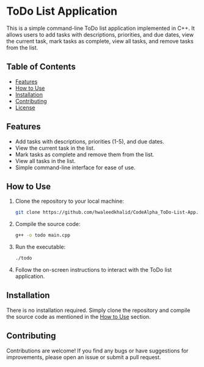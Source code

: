 # ToDo List Application

This is a simple command-line ToDo list application implemented in C++. It allows users to add tasks with descriptions, priorities, and due dates, view the current task, mark tasks as complete, view all tasks, and remove tasks from the list.

## Table of Contents

- [Features](#features)
- [How to Use](#how-to-use)
- [Installation](#installation)
- [Contributing](#contributing)
- [License](#license)

## Features

- Add tasks with descriptions, priorities (1-5), and due dates.
- View the current task in the list.
- Mark tasks as complete and remove them from the list.
- View all tasks in the list.
- Simple command-line interface for ease of use.

## How to Use

1. Clone the repository to your local machine:

    ```bash
    git clone https://github.com/hwaleedkhalid/CodeAlpha_ToDo-List-App.git
    ```

2. Compile the source code:

    ```bash
    g++ -o todo main.cpp
    ```

3. Run the executable:

    ```bash
    ./todo
    ```

4. Follow the on-screen instructions to interact with the ToDo list application.

## Installation

There is no installation required. Simply clone the repository and compile the source code as mentioned in the [How to Use](#how-to-use) section.

## Contributing

Contributions are welcome! If you find any bugs or have suggestions for improvements, please open an issue or submit a pull request.



